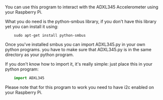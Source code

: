 You can use this program to interact with the ADXL345 Accelerometer using your
Raspberry Pi.

What you do need is the python-smbus library, if you don't have this library yet
you can install it using:
```
	sudo apt-get install python-smbus
```
	
Once you've installed smbus you can import ADXL345.py in your own python programs.
you have to make sure that ADXL345.py is in the same directory as your python program.

If you don't know how to import it, it's really simple: just place this in your python
program:

```python
	import ADXL345
```

Please note that for this program to work you need to have i2c enabled on your Raspberry Pi.
